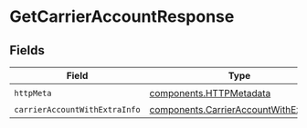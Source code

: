 # GetCarrierAccountResponse


## Fields

| Field                                                                                            | Type                                                                                             | Required                                                                                         | Description                                                                                      |
| ------------------------------------------------------------------------------------------------ | ------------------------------------------------------------------------------------------------ | ------------------------------------------------------------------------------------------------ | ------------------------------------------------------------------------------------------------ |
| `httpMeta`                                                                                       | [components.HTTPMetadata](../../models/components/httpmetadata.md)                               | :heavy_check_mark:                                                                               | N/A                                                                                              |
| `carrierAccountWithExtraInfo`                                                                    | [components.CarrierAccountWithExtraInfo](../../models/components/carrieraccountwithextrainfo.md) | :heavy_minus_sign:                                                                               | N/A                                                                                              |